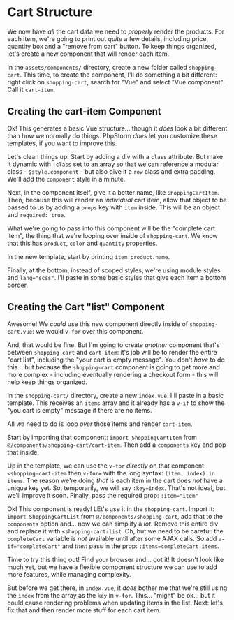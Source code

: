 # Cart Structure

We now have *all* the cart data we need to *properly* render the products. For
each item, we're going to print out *quite* a few details, including price,
quantity box and a "remove from cart" button. To keep things organized, let's
create a new component that will render each item.

In the `assets/components/` directory, create a new folder called `shopping-cart`.
This time, to create the component, I'll do something a bit different: right click
on `shopping-cart`, search for "Vue" and select "Vue component". Call it `cart-item`.

## Creating the cart-item Component

Ok! This generates a basic Vue structure... though it *does* look a bit different
than how we normally do things. PhpStorm *does* let you customize these templates,
if you want to improve this.

Let's clean things up. Start by adding a div with a `class` attribute. But make
it dynamic with `:class` set to an array so that we can reference a modular
class - `$style.component` - but also give it a `row` class and extra padding.
We'll add the `component` style in a minute.

Next, in the component itself, give it a better name, like `ShoppingCartItem`. Then,
because this will render an *individual* cart item, allow that object to be passed
to us by adding a `props` key with `item` inside. This will be an object and
`required: true`.

What we're going to pass into this component will be the "complete cart item",
the thing that we're looping over inside of `shopping-cart`. We know that this
has `product`, `color` and `quantity` properties.

In the new template, start by printing `item.product.name`.

Finally, at the bottom, instead of scoped styles, we're using module styles and
`lang="scss"`. I'll paste in some basic styles that give each item a bottom border.

## Creating the Cart "list" Component

Awesome! We *could* use this new component directly inside of `shopping-cart.vue`:
we would `v-for` over this component.

And, that would be fine. But I'm going to create *another* component that's between
`shopping-cart` and `cart-item`: it's job will be to render the entire "cart list",
including the "your cart is empty message". You don't *have* to do this... but
because the `shopping-cart` component is going to get more and more complex - including
eventually rendering a checkout form - this will help keep things organized.

In the `shopping-cart/` directory, create a new `index.vue`. I'll paste in a basic
template. This receives an `items` array and it already has a `v-if` to show the
"you cart is empty" message if there are no items.

All *we* need to do is loop *over* those items and render `cart-item`.

Start by importing that component: `import ShoppingCartItem` from
`@/components/shopping-cart/cart-item`. Then add a `components` key and pop that
inside.

Up in the template, we can use the `v-for` *directly* on that component:
`<shopping-cart-item` then `v-for=` with the long syntax: `(item, index) in items`.
The reason we're doing *that* is each item in the cart does *not* have a unique
key yet. So, temporarily, we will say `:key=index`. That's not ideal, but we'll
improve it soon. Finally, pass the required prop: `:item="item"`

Ok! This component is ready! LEt's use it in the `shopping-cart`. Import it:
`import ShoppingCartList` from `@/components/shopping-cart`, add that to the
`components` option and... now we can simplify a *lot*. Remove this entire div and
replace it with `<shopping-cart-list`. Oh, but we need to be careful: the
`completeCart` variable is *not* available until after some AJAX calls. So add
`v-if="completeCart"` and *then* pass in the prop: `:items=completeCart.items`.

Time to try this thing out! Find your browser and... got it! It doesn't look like
much yet, but we have a flexible component structure we can use to add more features,
while managing complexity.

But before we get there, in `index.vue`, it *does* bother me that we're still using
the `index` from the array as the `key` in `v-for`. This... "might" be ok... but it
could cause rendering problems when updating items in the list. Next: let's fix
that and then render more stuff for each cart item.
